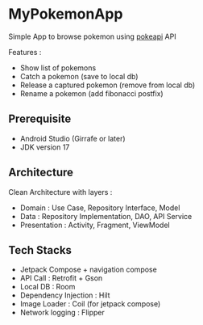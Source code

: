# MyPokemonApp
Simple App to browse pokemon using [pokeapi](https://pokeapi.co/) API

Features :
- Show list of pokemons
- Catch a pokemon (save to local db)
- Release a captured pokemon (remove from local db)
- Rename a pokemon (add fibonacci postfix)

## Prerequisite
- Android Studio (Girrafe or later)
- JDK version 17

## Architecture
Clean Architecture with layers :
- Domain : Use Case, Repository Interface, Model
- Data : Repository Implementation, DAO, API Service
- Presentation : Activity, Fragment, ViewModel

## Tech Stacks
- Jetpack Compose + navigation compose
- API Call : Retrofit + Gson
- Local DB : Room 
- Dependency Injection : Hilt
- Image Loader : Coil (for jetpack compose)
- Network logging : Flipper
